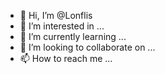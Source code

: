 - 👋 Hi, I’m @Lonflis
- 👀 I’m interested in ...
- 🌱 I’m currently learning ...
- 💞️ I’m looking to collaborate on ...
- 📫 How to reach me ...

<!---
Lonflis/Lonflis is a ✨ special ✨ repository because its `README.md` (this file) appears on your GitHub profile.
You can click the Preview link to take a look at your changes.
--->
